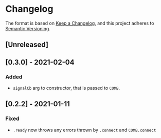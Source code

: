 # Changelog
The format is based on [Keep a Changelog](https://keepachangelog.com/en/1.0.0/),
and this project adheres to [Semantic Versioning](https://semver.org/spec/v2.0.0.html).

## [Unreleased]

## [0.3.0] - 2021-02-04
### Added
- `signalCb` arg to constructor, that is passed to `COMB`.

## [0.2.2] - 2021-01-11
### Fixed
- `.ready` now throws any errors thrown by `.connect` and `COMB.connect`
